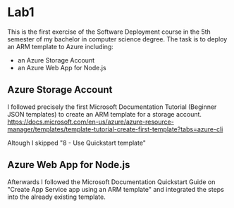 # Lab1

This is the first exercise of the Software Deployment course in the 5th semester of my bachelor in computer science degree.
The task is to deploy an ARM template to Azure including:
* an Azure Storage Account
* an Azure Web App for Node.js

## Azure Storage Account

I followed precisely the first Microsoft Documentation Tutorial (Beginner JSON templates) to create an ARM template for a storage account.
https://docs.microsoft.com/en-us/azure/azure-resource-manager/templates/template-tutorial-create-first-template?tabs=azure-cli

Altough I skipped "8 - Use Quickstart template"

## Azure Web App for Node.js

Afterwards I followed the Microsoft Documentation Quickstart Guide on "Create App Service app using an ARM template" and integrated 
the steps into the already existing template.